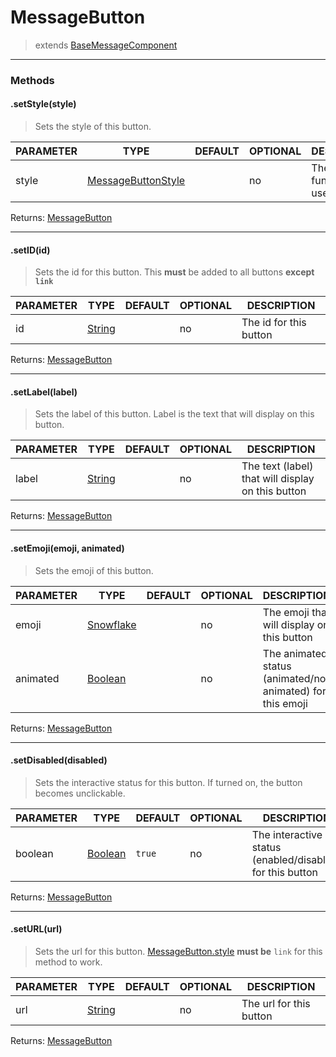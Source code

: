 # MessageButton
> extends [BaseMessageComponent]()

***

### Methods

#### .setStyle(style)
> Sets the style of this button.

| PARAMETER      | TYPE                                                                                      | DEFAULT | OPTIONAL  | DESCRIPTION                                        |
| -------------- | ----------------------------------------------------------------------------------------- | ------- | --------- | -------------------------------------------------- |
| style         | [MessageButtonStyle](/typedef/MessageButtonStyle)      |         | no        | The filter function to use                         |

Returns: [MessageButton](#)

***

#### .setID(id)
> Sets the id for this button. This **must** be added to all buttons __except `link`__ 

| PARAMETER      | TYPE                                                                                      | DEFAULT | OPTIONAL  | DESCRIPTION                                        |
| -------------- | ----------------------------------------------------------------------------------------- | ------- | --------- | -------------------------------------------------- |
| id         | [String](https://developer.mozilla.org/en-US/docs/Web/JavaScript/Reference/Global_Objects/String)      |         | no        | The id for this button                        |

Returns: [MessageButton](#)

***

#### .setLabel(label)
> Sets the label of this button. Label is the text that will display on this button.

| PARAMETER      | TYPE                                                                                      | DEFAULT | OPTIONAL  | DESCRIPTION                                        |
| -------------- | ----------------------------------------------------------------------------------------- | ------- | --------- | -------------------------------------------------- |
| label         | [String](https://developer.mozilla.org/en-US/docs/Web/JavaScript/Reference/Global_Objects/String)      |         | no        | The text (label) that will display on this button                         |

Returns: [MessageButton](#)

***

#### .setEmoji(emoji, animated)
> Sets the emoji of this button.

| PARAMETER      | TYPE                                                                                      | DEFAULT | OPTIONAL  | DESCRIPTION                                        |
| -------------- | ----------------------------------------------------------------------------------------- | ------- | --------- | -------------------------------------------------- |
| emoji         | [Snowflake](https://discord.js.org/#/docs/main/stable/typedef/Snowflake)      |         | no        | The emoji that will display on this button                         |
| animated         | [Boolean](https://developer.mozilla.org/en-US/docs/Web/JavaScript/Reference/Global_Objects/Boolean)      |         | no        | The animated status (animated/not animated) for this emoji                         |

Returns: [MessageButton](#)

***

#### .setDisabled(disabled)
> Sets the interactive status for this button. If turned on, the button becomes unclickable.

| PARAMETER      | TYPE                                                                                      | DEFAULT | OPTIONAL  | DESCRIPTION                                        |
| -------------- | ----------------------------------------------------------------------------------------- | ------- | --------- | -------------------------------------------------- |
| boolean         | [Boolean](https://developer.mozilla.org/en-US/docs/Web/JavaScript/Reference/Global_Objects/Boolean)      |   `true`      | no        | The interactive status (enabled/disabled) for this button                        |

Returns: [MessageButton](#)

***

#### .setURL(url)
> Sets the url for this button. [MessageButton.style](#setstyle-style) __must be__ `link` for this method to work.

| PARAMETER      | TYPE                                                                                      | DEFAULT | OPTIONAL  | DESCRIPTION                                        |
| -------------- | ----------------------------------------------------------------------------------------- | ------- | --------- | -------------------------------------------------- |
| url         | [String](https://developer.mozilla.org/en-US/docs/Web/JavaScript/Reference/Global_Objects/String)      |         | no        | The url for this button                        |

Returns: [MessageButton](#)

